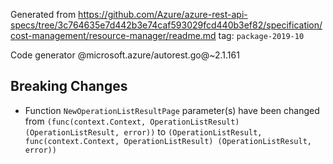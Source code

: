 Generated from https://github.com/Azure/azure-rest-api-specs/tree/3c764635e7d442b3e74caf593029fcd440b3ef82/specification/cost-management/resource-manager/readme.md tag: `package-2019-10`

Code generator @microsoft.azure/autorest.go@~2.1.161

## Breaking Changes

- Function `NewOperationListResultPage` parameter(s) have been changed from `(func(context.Context, OperationListResult) (OperationListResult, error))` to `(OperationListResult, func(context.Context, OperationListResult) (OperationListResult, error))`
